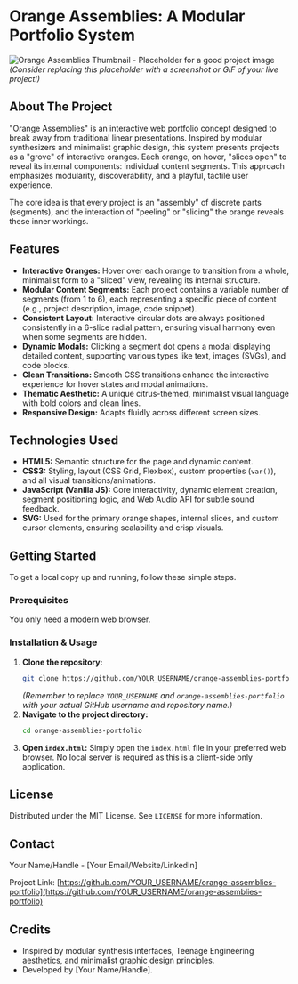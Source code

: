 # Orange Assemblies: A Modular Portfolio System

![Orange Assemblies Thumbnail - Placeholder for a good project image](https://via.placeholder.com/600x400?text=Orange+Assemblies+Preview)
*(Consider replacing this placeholder with a screenshot or GIF of your live project!)*

## About The Project

"Orange Assemblies" is an interactive web portfolio concept designed to break away from traditional linear presentations. Inspired by modular synthesizers and minimalist graphic design, this system presents projects as a "grove" of interactive oranges. Each orange, on hover, "slices open" to reveal its internal components: individual content segments. This approach emphasizes modularity, discoverability, and a playful, tactile user experience.

The core idea is that every project is an "assembly" of discrete parts (segments), and the interaction of "peeling" or "slicing" the orange reveals these inner workings.

## Features

*   **Interactive Oranges:** Hover over each orange to transition from a whole, minimalist form to a "sliced" view, revealing its internal structure.
*   **Modular Content Segments:** Each project contains a variable number of segments (from 1 to 6), each representing a specific piece of content (e.g., project description, image, code snippet).
*   **Consistent Layout:** Interactive circular dots are always positioned consistently in a 6-slice radial pattern, ensuring visual harmony even when some segments are hidden.
*   **Dynamic Modals:** Clicking a segment dot opens a modal displaying detailed content, supporting various types like text, images (SVGs), and code blocks.
*   **Clean Transitions:** Smooth CSS transitions enhance the interactive experience for hover states and modal animations.
*   **Thematic Aesthetic:** A unique citrus-themed, minimalist visual language with bold colors and clean lines.
*   **Responsive Design:** Adapts fluidly across different screen sizes.

## Technologies Used

*   **HTML5:** Semantic structure for the page and dynamic content.
*   **CSS3:** Styling, layout (CSS Grid, Flexbox), custom properties (`var()`), and all visual transitions/animations.
*   **JavaScript (Vanilla JS):** Core interactivity, dynamic element creation, segment positioning logic, and Web Audio API for subtle sound feedback.
*   **SVG:** Used for the primary orange shapes, internal slices, and custom cursor elements, ensuring scalability and crisp visuals.

## Getting Started

To get a local copy up and running, follow these simple steps.

### Prerequisites

You only need a modern web browser.

### Installation & Usage

1.  **Clone the repository:**
    ```bash
    git clone https://github.com/YOUR_USERNAME/orange-assemblies-portfolio.git
    ```
    *(Remember to replace `YOUR_USERNAME` and `orange-assemblies-portfolio` with your actual GitHub username and repository name.)*
2.  **Navigate to the project directory:**
    ```bash
    cd orange-assemblies-portfolio
    ```
3.  **Open `index.html`:**
    Simply open the `index.html` file in your preferred web browser. No local server is required as this is a client-side only application.

## License

Distributed under the MIT License. See `LICENSE` for more information.

## Contact

Your Name/Handle - [Your Email/Website/LinkedIn]

Project Link: [https://github.com/YOUR_USERNAME/orange-assemblies-portfolio](https://github.com/YOUR_USERNAME/orange-assemblies-portfolio)

## Credits

*   Inspired by modular synthesis interfaces, Teenage Engineering aesthetics, and minimalist graphic design principles.
*   Developed by [Your Name/Handle].
